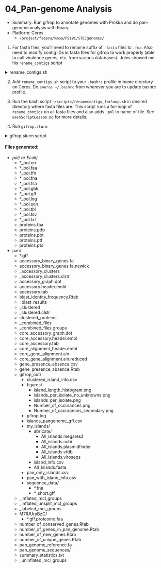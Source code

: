# 04_Pan-genome Analysis
* Summary: Run gifrop to annotate genomes with Prokka and do pan-genome analysis with Roary.
* Platform: Ceres
  * `/project/fsepru/kmou/FS19C/STECgenomes/`

1. For fasta files, you'll need to rename suffix of `.fasta` files to `.fna`. Also need to modify contig IDs in fasta files for gifrop to work properly (able to call virulence genes, etc. from various databases). Jules showed me his `rename_contigs` script

  <details><summary>rename_contigs.sh</summary>

  ```
  rename_contigs() {
          FILE=$1
          BASE=$2
          awk -v basev="$BASE" '/^>/{print ">"basev"_"++i;next}{print}' "$FILE" > "$BASE"_rename.fasta
          rm $FILE
          mv "$BASE"_rename.fasta $FILE
  }
  export -f rename_contigs
  ```
  </details>

2. Add `rename_contigs.sh` script to your `.bashrc` profile in home directory on Ceres. Do `source ~/.bashrc` from wherever you are to update bashrc profile.

3. Run the bash script `~/scripts/renamecontigs_forloop.sh` in desired directory where fasta files are. This script runs a for-loop of `rename_contigs` on all fasta files and also adds `_pol` to name of file. See `BashScriptLesson.md` for more details.

4. Run `gifrop.slurm`

  <details><summary>gifrop.slurm script</summary>

  ```
  #!/bin/bash
  #SBATCH --job-name=panpipe                           # name of the job submitted
  #SBATCH -p short                                    # name of the queue you are submitting to
  #SBATCH -N 1                                            # number of nodes in this job
  #SBATCH -n 24                                           # number of cores/tasks in this job, you get all 20 cores with 2 threads per core with hyperthreading
  #SBATCH -t 48:00:00                                      # time allocated for this job hours:mins:seconds
  #SBATCH -o "stdout.%j.%N.%x"                               # standard out %j adds job number to outputfile name and %N adds the node name
  #SBATCH -e "stderr.%j.%N.%x"                               # optional but it prints our standard error
  #SBATCH --mem=32G   # memory
  #SBATCH --account fsepru
  #SBATCH --mail-type=ALL
  #SBATCH --mail-user=kathy.mou@usda.gov
  #Enter commands here:
  set -e
  module load miniconda

  source activate /project/fsepru/conda_envs/gifrop

  # without specifying any Ecoli gbk for prokka.
  pan_pipe --prokka_args "--genus Escherichia --species coli --cpus 1 --centre X --compliant" --roary_args "-p 24 -e -n -z -v" --gifrop_args "--threads 24"
  ```
  </details>

#### Files generated:
* *_pol/ or Ecoli_*/
  * *_pol.err
  * *_pol.faa
  * *_pol.ffn
  * *_pol.fna
  * *_pol.fsa
  * *_pol.gbk
  * *_pol.gff
  * *_pol.log
  * *_pol.sqn
  * *_pol.tbl
  * *_pol.tsv
  * *_pol.txt
  * proteins.faa
  * proteins.pdb
  * proteins.pot
  * proteins.ptf
  * proteins.pto
* pan/
  * *.gff
  * accessory_binary_genes.fa
  * accessory_binary_genes.fa.newick
  * _accessory_clusters
  * _accessory_clusters.clstr
  * accessory_graph.dot
  * accessory.header.embl
  * accessory.tab
  * blast_identity_frequency.Rtab
  * _blast_results
  * _clustered
  * _clustered.clstr
  * clustered_proteins
  * _combined_files
  * _combined_files.groups
  * core_accessory_graph.dot
  * core_accessory.header.embl
  * core_accessory.tab
  * core_alignment_header.embl
  * core_gene_alignment.aln
  * core_gene_alignment.aln.reduced
  * gene_presence_absence.csv
  * gene_presence_absence.Rtab
  * gifrop_out/
    * clustered_island_info.csv
    * figures/
      * island_length_histogram.png
      * islands_per_isolate_no_unknowns.png
      * islands_per_isolate.png
      * Number_of_occurances.png
      * Number_of_occurances_secondary.png
    * gifrop.log
    * islands_pangenome_gff.csv
    * my_islands/
      * abricate/
        * All_islands.megares2
        * All_islands.ncbi
        * All_islands.plasmidfinder
        * All_islands.vfdb
        * All_islands.viroseqs
      * island_info.csv
      * All_islands.fasta
    * pan_only_islands.csv
    * pan_with_island_info.csv
    * sequence_data/
      * *.fna
      * *_short.gff
  * _inflated_mcl_groups
  * _inflated_unsplit_mcl_groups
  * _labeled_mcl_groups
  * M7lUUryBzC/
    * *.gff.proteome.faa
  * number_of_conserved_genes.Rtab
  * number_of_genes_in_pan_genome.Rtab
  * number_of_new_genes.Rtab
  * number_of_unique_genes.Rtab
  * pan_genome_reference.fa
  * pan_genome_sequences/
  * summary_statistics.txt
  * _uninflated_mcl_groups
